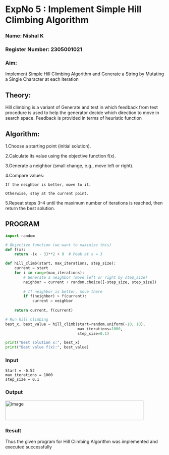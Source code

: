 <h1>ExpNo 5 : Implement Simple Hill Climbing Algorithm</h1> 
<h3>Name: Nishal K            </h3>
<h3>Register Number: 2305001021            </h3>
<H3>Aim:</H3>
<p>Implement Simple Hill Climbing Algorithm and Generate a String by Mutating a Single Character at each iteration </p>
<h2> Theory: </h2>
<p>Hill climbing is a variant of Generate and test in which feedback from test procedure is used to help the generator decide which direction to move in search space.
Feedback is provided in terms of heuristic function
</p>


<h2>Algorithm:</h2>

1.Choose a starting point (initial solution).

2.Calculate its value using the objective function f(x).

3.Generate a neighbor (small change, e.g., move left or right).

4.Compare values:

    If the neighbor is better, move to it.

    Otherwise, stay at the current point.

5.Repeat steps 3–4 until the maximum number of iterations is reached, then return the best solution.


## PROGRAM
```python
import random

# Objective function (we want to maximize this)
def f(x):
    return -(x - 3)**2 + 9  # Peak at x = 3

def hill_climb(start, max_iterations, step_size):
    current = start
    for i in range(max_iterations):
        # Generate a neighbor (move left or right by step_size)
        neighbor = current + random.choice([-step_size, step_size])
        
        # If neighbor is better, move there
        if f(neighbor) > f(current):
            current = neighbor
    
    return current, f(current)

# Run hill climbing
best_x, best_value = hill_climb(start=random.uniform(-10, 10), 
                                max_iterations=1000, 
                                step_size=0.1)

print("Best solution x:", best_x)
print("Best value f(x):", best_value)
```

### Input 

    Start = -6.52
    max_iterations = 1000
    step_size = 0.1

### Output
<img width="438" height="62" alt="image" src="https://github.com/user-attachments/assets/23d2ec57-2221-436b-a3b2-7b7ec62934ee" />


### Result

Thus the given program for Hill Climbing Algorithm was implemented and executed successfully


